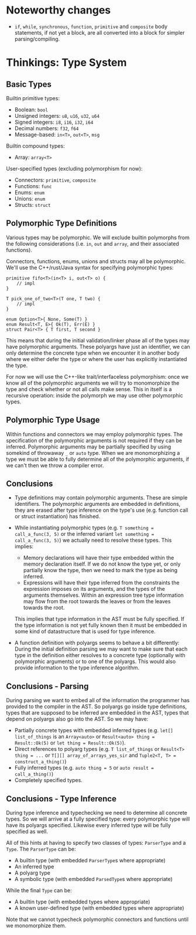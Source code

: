 # Noteworthy changes

- `if`, `while`, `synchronous`, `function`, `primitive` and `composite` body statements, if not yet a block, are all converted into a block for simpler parsing/compiling.

# Thinkings: Type System

## Basic Types

Builtin primitive types:

- Boolean: `bool`
- Unsigned integers: `u8`, `u16`, `u32`, `u64`
- Signed integers: `i8`, `i16`, `i32`, `i64`
- Decimal numbers: `f32`, `f64`
- Message-based: `in<T>`, `out<T>`, `msg`

Builtin compound types:

- Array: `array<T>`

User-specified types (excluding polymorphism for now):

- Connectors: `primitive`, `composite`
- Functions: `func`
- Enums: `enum`
- Unions: `enum`
- Structs: `struct`

## Polymorphic Type Definitions

Various types may be polymorphic. We will exclude builtin polymorphs from the following considerations (i.e. `in`, `out` and `array`, and their associated functions).

Connectors, functions, enums, unions and structs may all be polymorphic. We'll use the C++/rust/Java syntax for specifying polymorphic types:

```pdl
primitive fifo<T>(in<T> i, out<T> o) {
    // impl
}

T pick_one_of_two<T>(T one, T two) {
    // impl
}

enum Option<T>{ None, Some(T) }
enum Result<T, E>{ Ok(T), Err(E) }
struct Pair<T> { T first, T second }
```

This means that during the initial validation/linker phase all of the types may have polymorphic arguments. These polyargs have just an identifier, we can only determine the concrete type when we encounter it in another body where we either defer the type or where the user has explicitly instantiated the type.

For now we will use the C++-like trait/interfaceless polymorphism: once we know all of the polymorphic arguments we will try to monomorphize the type and check whether or not all calls make sense. This in itself is a recursive operation: inside the polymorph we may use other polymorphic types.

## Polymorphic Type Usage

Within functions and connectors we may employ polymorphic types. The specification of the polymorphic arguments is not required if they can be inferred. Polymorphic arguments may be partially specified by using somekind of throwaway `_` or `auto` type. When we are monomorphizing a type we must be able to fully determine all of the polymorphic arguments, if we can't then we throw a compiler error.

## Conclusions

- 
    Type definitions may contain polymorphic arguments. These are simple identifiers. The polymorphic arguments are embedded in definitions, they are erased after type inference on the type's use (e.g. function call or struct instantiation) has finished.

- 
    While instantiating polymorphic types (e.g. `T something = call_a_func(3, 5)` or the inferred variant `let something = call_a_func(3, 5)`) we actually need to resolve these types. This implies:
    
    - Memory declarations will have their type embedded within the memory declaration itself. If we do not know the type yet, or only partially know the type, then we need to mark the type as being inferred.
    - Expressions will have their type inferred from the constraints the expression imposes on its arguments, and the types of the arguments themselves. Within an expression tree type information may flow from the root towards the leaves or from the leaves towards the root.
    
    This implies that type information in the AST must be fully specified. If the type information is not yet fully known then it must be embedded in some kind of datastructure that is used for type inference.

-
    A function definition with polyargs seems to behave a bit differently: During the initial definition parsing we may want to make sure that each type in the definition either resolves to a concrete type (optionally with polymorphic arguments) or to one of the polyargs. This would also provide information to the type inference algorithm.

## Conclusions - Parsing

During parsing we want to embed all of the information the programmer has provided to the compiler in the AST. So polyargs go inside type definitions, types that are supposed to be inferred are embedded in the AST, types that depend on polyargs also go into the AST. So we may have:

- Partially concrete types with embedded inferred types (e.g. `let[] list_of_things` is an `Array<auto>` or `Result<auto> thing = Result::Ok(5)` or `let thing = Result::Ok(5)`).
- Direct references to polyarg types (e.g. `T list_of_things` or `Result<T> thing = ...` or `T[][] array_of_arrays_yes_sir` and `Tuple2<T, T> = construct_a_thing()`)
- Fully inferred types (e.g. `auto thing = 5` or `auto result = call_a_thing()`)
- Completely specified types.

## Conclusions - Type Inference

During type inference and typechecking we need to determine all concrete types. So we will arrive at a fully specified type: every polymorphic type will have its polyargs specified. Likewise every inferred type will be fully specified as well.

All of this hints at having to specify two classes of types: `ParserType` and a `Type`. The `ParserType` can be:

- A builtin type (with embedded `ParserType`s where appropriate)
- An inferred type
- A polyarg type
- A symbolic type (with embedded `ParsedType`s where appropriate)

While the final `Type` can be:

- A builtin type (with embedded types where appropriate)
- A known user-defined type (with embedded types where appropriate)

Note that we cannot typecheck polymorphic connectors and functions until we monomorphize them.